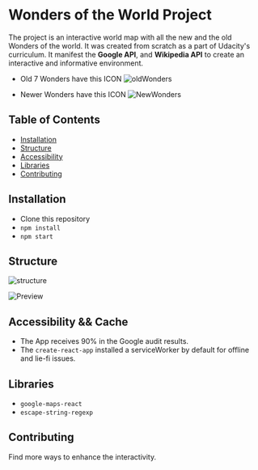 # Wonders of the World Project

The project is an interactive world map with all the new and the old Wonders of the world.
It was created from scratch as a part of Udacity's curriculum. It manifest the __Google API__,
and __Wikipedia API__ to create an interactive and informative environment.

* Old 7 Wonders have this ICON
![oldWonders](https://image.ibb.co/ctYZwK/wonder_new.png)

* Newer Wonders have this ICON
![NewWonders](https://image.ibb.co/jhfgbK/wonder_old.png)

## Table of Contents

* [Installation](#installation)
* [Structure](#structure)
* [Accessibility](#Accessibility)
* [Libraries](#libraries)
* [Contributing](#contributing)

## Installation

*  Clone this repository
* `npm install`
* `npm start`

## Structure

![structure](https://image.ibb.co/mWQRQe/structure.png)

![Preview](https://preview.ibb.co/jyx6Qe/wonders_preview.jpg)

## Accessibility && Cache

* The App receives 90% in the Google audit results.
* The `create-react-app` installed a serviceWorker by default for offline and lie-fi issues.

## Libraries

* `google-maps-react`
* `escape-string-regexp`

## Contributing

Find more ways to enhance the interactivity.
